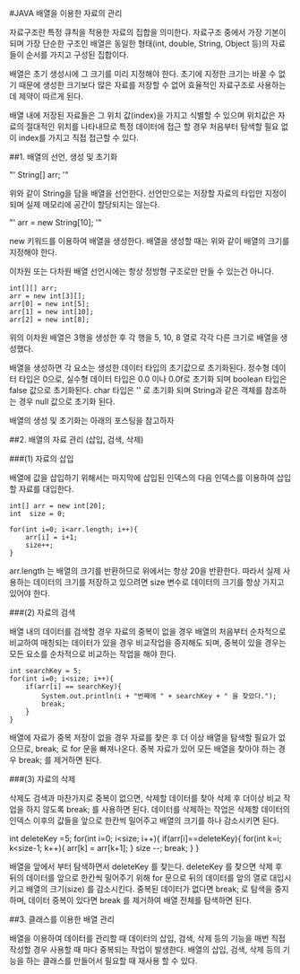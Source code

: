 #JAVA 배열을 이용한 자료의 관리

자료구조란 특정 큐칙을 적용한 자료의 집합을 의미한다. 자료구조 중에서 가장 기본이 되며 가장 단순한 구조인 배열은 동일한 형태(int, double, String, Object 등)의 자료들이 순서를 가지고 구성된 집합이다.

배열은 초기 생성시에 그 크기를 미리 지정해야 한다. 초기에 지정한 크기는 바꿀 수 없기 때문에 생성한 크기보다 많은 자료를 저장할 수 없어 효율적인 자료구조로 사용하는데 제약이 따르게 된다.

배열 내에 저장된 자료들은 그 위치 값(index)을 가지고 식별할 수 있으며 위치값은 자료의 절대적인 위치를 나타내므로 특정 데이터에 접근 할 경우 처음부터 탐색할 필요 없이 index를 가지고 직접 접근할 수 있다.

##1. 배열의 선언, 생성 및 초기화

   "' String[] arr; '"
    
위와 같이 String을 담을 배열을 선언한다. 선언만으로는 저장할 자료의 타입만 지정이 되며 실제 메모리에 공간이 할당되지는 않는다.

   "' arr = new String[10]; '"
      
new 키워드를 이용하여 배열을 생성한다. 배열을 생성할 때는 위와 같이 배열의 크기를 지정해야 한다.

이차원 또는 다차원 배열 선언시에는 항상 정방형 구조로만 만들 수 있는건 아니다.

    int[][] arr;
    arr = new int[3][];
    arr[0] = new int[5];
    arr[1] = new int[10];
    arr[2] = new int[8];

위의 이차원 배열은 3행을 생성한 후 각 행을 5, 10, 8 열로 각각 다른 크기로 배열을 생성했다.

배열을 생성하면 각 요소는 생성한 데이터 타입의 초기값으로 초기화된다.
정수형 데이터 타입은 0으로, 실수형 데이터 타입은 0.0 이나 0.0f로 초기화 되며 boolean 타입은 false 값으로 초기화된다. char 타입은 '' 로 초기화 되며 String과 같은 객체를 참조하는 경우 null 값으로 초기화 된다.

배열의 생성 및 초기화는 아래의 포스팅을 참고하자


##2. 배열의 자료 관리 (삽입, 검색, 삭제)

###(1) 자료의 삽입

배열에 값을 삽입하기 위해서는 마지막에 삽입된 인덱스의 다음 인덱스를 이용하여 삽입 할 자료를 대입한다.

    int[] arr = new int[20];
    int  size = 0;

    for(int i=0; i<arr.length; i++){
        arr[i] = i+1;
        size++;
    }

arr.length 는 배열의 크기를 반환하므로 위에서는 항상 20을 반환한다. 따라서 실제 사용하는 데이터의 크기를 저장하고 있으려면 size 변수로 데이터의 크기를 항상 가지고 있어야 한다.


###(2) 자료의 검색

배열 내의 데이터를 검색할 경우 자료의 중복이 없을 경우 배열의 처음부터 순차적으로 비교하여 매칭되는 데이터가 있을 경우 비교작업을 중지해도 되며, 중복이 있을 경우는 모든 요소를 순차적으로 비교하는 작업을 해야 한다.

    int searchKey = 5;
    for(int i=0; i<size; i++){
        if(arr[i] == searchKey){
            System.out.println(i + "번째에 " + searchKey + " 을 찾았다.");
            break;
        }
    }

배열에 자료가 중복 저장이 없을 경우 자료를 찾은 후 더 이상 배열을 탐색할 필요가 없으므로, break; 로 for 문을 빠져나온다. 중복 자료가 있어 모든 배열을 찾아야 하는 경우 break; 를 제거하면 된다.

###(3) 자료의 삭제

삭제도 검색과 마찬가지로 중복이 없으면, 삭제할 데이터를 찾아 삭제 후 더이상 비교 작업을 하지 않도록 break; 를 사용하면 된다.
데이터를 삭제하는 작업은 삭제할 데이터의 인덱스 이후의 값들을 앞으로 한칸씩 밀어주고 배열의 크기를 하나 감소시키면 된다.

   int deleteKey =5;
   for(int i=0; i<size; i++){
       if(arr[i]==deleteKey){
           for(int k=i; k<size-1; k++){
              arr[k] = arr[k+1];
            }
        size --;
        break;
        }
   }

배열을 앞에서 부터 탐색하면서 deleteKey 를 찾는다. 
deleteKey 를 찾으면 삭제 후 뒤의 데이터를 앞으로 한칸씩 밀어주기 위해 for 문으로 뒤의 데이터를 앞의 열로 대입시키고 배열의 크기(size) 를 감소시킨다. 중복된 데이터가 없다면 break; 로 탐색을 중지하며, 데이터 중복이 있다면 break 를 제거하여 배열 전체를 탐색하면 된다.


##3. 클래스를 이용한 배열 관리

배열을 이용하여 데이터를 관리할 때 데이터의 삽입, 검색, 삭제 등의 기능을 매번 직접 작성할 경우 사용할 때 마다 중복되는 작업이 발생한다. 
배열의 삽입, 검색, 삭제 등의 기능을 하는 클래스를 만들어서 필요할 때 재사용 할 수 있다.